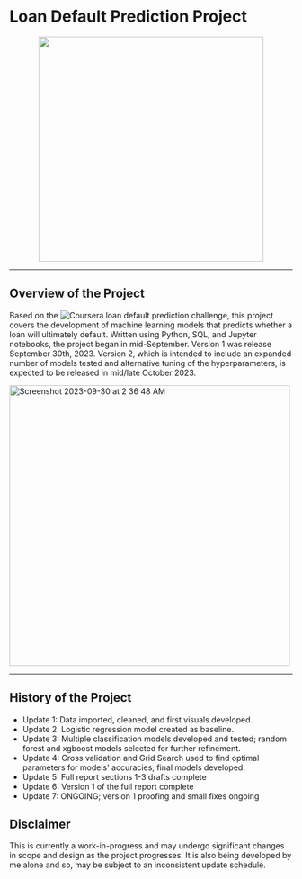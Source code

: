 # Loan Default Prediction Project

<div id="header" align="center">
  <img src="https://media.giphy.com/media/72HahsJD4atSE/giphy.gif" width="400"/>
</div>

---

## Overview of the Project

Based on the ![Coursera loan default prediction challenge]("https://www.coursera.org/projects/data-science-coding-challenge-loan-default-prediction#details"), this project covers the development of machine learning models that predicts whether a loan will ultimately default. Written using Python, SQL, and Jupyter notebooks, the project began in mid-September. Version 1 was release September 30th, 2023. Version 2, which is intended to include an expanded number of models tested and alternative tuning of the hyperparameters, is expected to be released in mid/late October 2023.

<div>
<img width="499" alt="Screenshot 2023-09-30 at 2 36 48 AM" src="https://github.com/Habeus-Crimpus/Loan_default/assets/96104109/c993bdcd-cdcb-466d-b088-8b9a37cd0c01">
</div>

---

## History of the Project

* Update 1: Data imported, cleaned, and first visuals developed.
* Update 2: Logistic regression model created as baseline.
* Update 3: Multiple classification models developed and tested; random forest and xgboost models selected for further refinement.
* Update 4: Cross validation and Grid Search used to find optimal parameters for models' accuracies; final models developed.
* Update 5: Full report sections 1-3 drafts complete
* Update 6: Version 1 of the full report complete
* Update 7: ONGOING; version 1 proofing and small fixes ongoing

## Disclaimer

This is currently a work-in-progress and may undergo significant changes in scope and design as the project progresses. It is also being developed by me alone and so, may be subject to an inconsistent update schedule.
